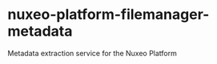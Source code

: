 nuxeo-platform-filemanager-metadata
===================================

Metadata extraction service for the Nuxeo Platform
